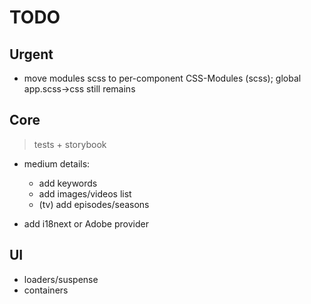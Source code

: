 # TODO

## Urgent

* move modules scss to per-component CSS-Modules (scss); global app.scss->css still remains


## Core

> tests + storybook

* medium details:
    * add keywords
    * add images/videos list
    * (tv) add episodes/seasons

* add i18next or Adobe provider

## UI

* loaders/suspense
* containers

